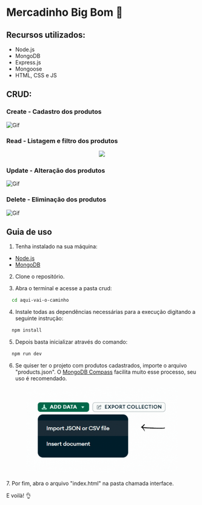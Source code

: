 
# Mercadinho Big Bom 🛒

## Recursos utilizados:
- Node.js
- MongoDB
- Express.js
- Mongoose
- HTML, CSS e JS

## CRUD:

### Create - Cadastro dos produtos
![Gif]()

### Read - Listagem e filtro dos produtos
<center><img width="400px" src= "./gifs/bigbom-gif.gif"></center>

### Update - Alteração dos produtos
![Gif]()

### Delete - Eliminação dos produtos
![Gif]()
## Guia de uso

1. Tenha instalado na sua máquina:
- [Node.js](https://nodejs.org/en/download)
- [MongoDB](https://www.mongodb.com/try/download/community)

2. Clone o repositório.

3. Abra o terminal e acesse a pasta crud:
```bash
  cd aqui-vai-o-caminho
```

4. Instale todas as dependências necessárias para a execução digitando a seguinte instrução:
```bash
  npm install
```

5. Depois basta inicializar através do comando:
```bash
  npm run dev
```

6. Se quiser ter o projeto com produtos cadastrados, importe o arquivo "products.json". O [MongoDB Compass](https://www.mongodb.com/try/download/compass) facilita muito esse processo, seu uso é recomendado.

<center><img width="400px" src= "./gifs/import-gif.gif"></center>
<br>
7. Por fim, abra o arquivo "index.html" na pasta chamada interface.

E voilà! 👌





    
